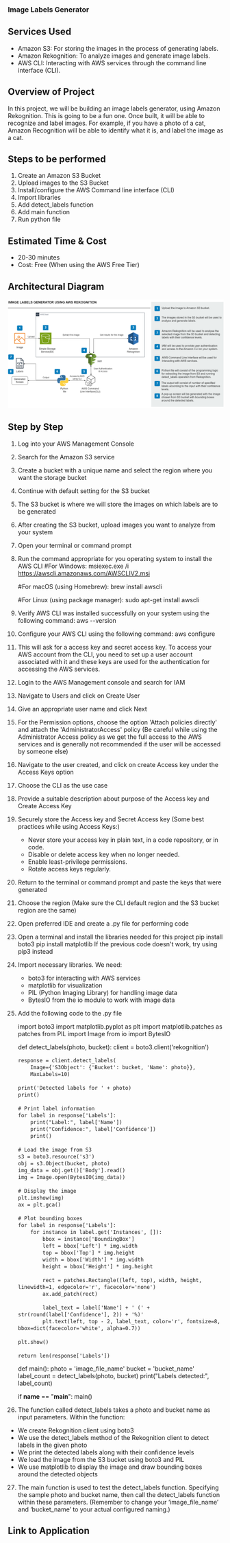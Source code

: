 ### Image Labels Generator

## Services Used
- Amazon S3: For storing the images in the process of generating labels.
- Amazon Rekognition: To analyze images and generate image labels.
- AWS CLI: Interacting with AWS services through the command line interface (CLI).

## Overview of Project
In this project, we will be building an image labels generator, using Amazon Rekognition. This is going to be a fun one. Once built, it will be able to recognize and label images. For example, if you have a photo of a cat, Amazon Recognition will be able to identify what it is, and label the image as a cat.

## Steps to be performed
1. Create an Amazon S3 Bucket
2. Upload images to the S3 Bucket
3. Install/configure the AWS Command line interface (CLI)
4. Import libraries
5. Add detect_labels function
6. Add main function
7. Run python file

## Estimated Time & Cost
- 20-30 minutes
- Cost: Free (When using the AWS Free Tier)

## Architectural Diagram
![picture](https://github.com/dani3lng/projects-aws/blob/main/aws-rekognition/label-generator/images/a1.png)

## Step by Step
1. Log into your AWS Management Console
2. Search for the Amazon S3 service
3. Create a bucket with a unique name and select the region where you want the storage bucket
4. Continue with default setting for the S3 bucket
5. The S3 bucket is where we will store the images on which labels are to be generated
6. After creating the S3 bucket, upload images you want to analyze from your system
7. Open your terminal or command prompt
8. Run the command appropriate for you operating system to install the AWS CLI
    #For Windows:
    msiexec.exe /i https://awscli.amazonaws.com/AWSCLIV2.msi

    #For macOS (using Homebrew):
    brew install awscli

    #For Linux (using package manager):
    sudo apt-get install awscli
9. Verify AWS CLI was installed successfully on your system using the following command:
    aws --version
10. Configure your AWS CLI using the following command: 
    aws configure
11. This will ask for a access key and secret access key. To access your AWS account from the CLI, you need to set up a user account associated with it and these keys are used for the authentication for accessing the AWS services.
12. Login to the AWS Management console and search for IAM
13. Navigate to Users and click on Create User
14. Give an appropriate user name and click Next
15. For the Permission options, choose the option 'Attach policies directly' and attach the 'AdministratorAccess' policy
    (Be careful while using the Administrator Access policy as we get the full access to the AWS services and is generally not recommended if the user will be accessed by someone else)
16. Navigate to the user created, and click on create Access key under the Access Keys option
17. Choose the CLI as the use case
18. Provide a suitable description about purpose of the Access key and Create Access Key
19. Securely store the Access key and Secret Access key (Some best practices while using Access Keys:)
    - Never store your access key in plain text, in a code repository, or in code.
    - Disable or delete access key when no longer needed.
    - Enable least-privilege permissions.
    - Rotate access keys regularly.
20. Return to the terminal or command prompt and paste the keys that were generated
21. Choose the region (Make sure the CLI default region and the S3 bucket region are the same)
22. Open preferred IDE and create a .py file for performing code
23. Open a terminal and install the libraries needed for this project
    pip install boto3
    pip install matplotlib
    If the previous code doesn't work, try using pip3 instead
24. Import necessary libraries. We need:
    - boto3 for interacting with AWS services
    - matplotlib for visualization
    - PIL (Python Imaging Library) for handling image data
    - BytesIO from the io module to work with image data
25. Add the following code to the .py file

    import boto3
    import matplotlib.pyplot as plt
    import matplotlib.patches as patches
    from PIL import Image
    from io import BytesIO

    def detect_labels(photo, bucket):
        client = boto3.client('rekognition')

        response = client.detect_labels(
            Image={'S3Object': {'Bucket': bucket, 'Name': photo}},
            MaxLabels=10)

        print('Detected labels for ' + photo) 
        print()   

        # Print label information
        for label in response['Labels']:
            print("Label:", label['Name'])
            print("Confidence:", label['Confidence'])
            print()

        # Load the image from S3
        s3 = boto3.resource('s3')
        obj = s3.Object(bucket, photo)
        img_data = obj.get()['Body'].read()
        img = Image.open(BytesIO(img_data))

        # Display the image
        plt.imshow(img)
        ax = plt.gca()

        # Plot bounding boxes
        for label in response['Labels']:
            for instance in label.get('Instances', []):
                bbox = instance['BoundingBox']
                left = bbox['Left'] * img.width
                top = bbox['Top'] * img.height
                width = bbox['Width'] * img.width
                height = bbox['Height'] * img.height

                rect = patches.Rectangle((left, top), width, height, linewidth=1, edgecolor='r', facecolor='none')
                ax.add_patch(rect)

                label_text = label['Name'] + ' (' + str(round(label['Confidence'], 2)) + '%)'
                plt.text(left, top - 2, label_text, color='r', fontsize=8, bbox=dict(facecolor='white', alpha=0.7))

        plt.show()

        return len(response['Labels'])

    def main():
        photo = 'image_file_name'
        bucket = 'bucket_name'
        label_count = detect_labels(photo, bucket)
        print("Labels detected:", label_count)

    if __name__ == "__main__":
        main()
26. The function called detect_labels takes a photo and bucket name as input parameters. Within the function: 
 - We create Rekognition client using boto3
 - We use the detect_labels method of the Rekognition client to detect labels in the given photo
 - We print the detected labels along with their confidence levels
 - We load the image from the S3 bucket using boto3 and PIL
 - We use matplotlib to display the image and draw bounding boxes around the detected objects
27. The main function is used to test the detect_labels function. Specifying the sample photo and bucket name, then call the detect_labels function within these parameters. (Remember to change your ‘image_file_name’ and ‘bucket_name’ to your actual configured naming.)
## Link to Application